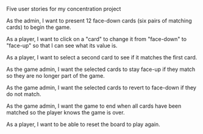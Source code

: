 Five user stories for my concentration project

As the admin, I want to present 12 face-down cards (six pairs of matching cards)
to begin the game.

As a player, I want to click on a "card" to change it from "face-down" to "face-up"
so that I can see what its value is.

As a player, I want to select a second card to see if it matches the first card.

As the game admin, I want the selected cards to stay face-up if they match so they
are no longer part of the game.

As the game admin, I want the selected cards to revert to face-down if they do not match.

As the game admin, I want the game to end when all cards have been matched so the
player knows the game is over.

As a player, I want to be able to reset the board to play again.
